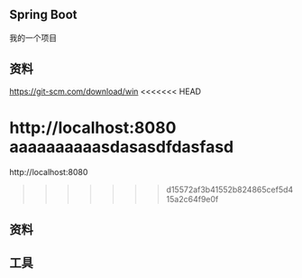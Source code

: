 ##  Spring Boot
我的一个项目

## 资料
https://git-scm.com/download/win
<<<<<<< HEAD

http://localhost:8080
aaaaaaaaaasdasasdfdasfasd
=======
http://localhost:8080

>>>>>>> d15572af3b41552b824865cef5d415a2c64f9e0f
## 资料

## 工具